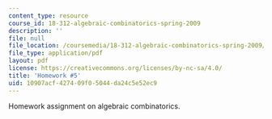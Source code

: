 ```yaml
---
content_type: resource
course_id: 18-312-algebraic-combinatorics-spring-2009
description: ''
file: null
file_location: /coursemedia/18-312-algebraic-combinatorics-spring-2009/10907acf427409f05044da24c5e52ec9_MIT18_312S09_hw05.pdf
file_type: application/pdf
layout: pdf
license: https://creativecommons.org/licenses/by-nc-sa/4.0/
title: 'Homework #5'
uid: 10907acf-4274-09f0-5044-da24c5e52ec9
---
```

Homework assignment on algebraic combinatorics.